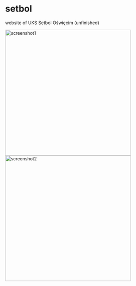 # setbol
website of UKS Setbol Oświęcim (unfinished)

<p align="left">
  <img src="https://user-images.githubusercontent.com/92339606/161821737-c6226c6d-619a-46af-b1dc-6f53e1437c2e.png" width="400" title="screenshot1">
  <img src="https://user-images.githubusercontent.com/92339606/161821731-a0cfdeef-dbc2-49ef-930c-b5f67afd3ba8.png" width="400" title="screenshot2">
</p>
